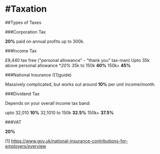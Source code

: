 #Taxation
========

##Types of Taxes

###Corporation Tax

**20%** paid on annual profits up to 300k.

###Income Tax

£9,440 tax free ("personal allowance" - "thank you" tax-man)
Upto 35k above personal allowance **20%*
35k to 150k **40%**
150k+ **45%**

###National Insurance ([1]guide)

Massively complicated, but works out around **10%** per unit income/month.

###Dividend Tax

Depends on your overall income tax band:

upto 32,010 **10%**
32,1010 to 150k **32.5%**
150k+ **37.5%**

###VAT

**20%**

[1] https://www.gov.uk/national-insurance-contributions-for-employers/overview
